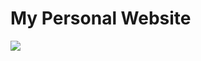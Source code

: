 # My Personal Website
<img src="https://cdn.discordapp.com/attachments/539846437203214358/870582609812549662/unknown.png">
<!--test-->
